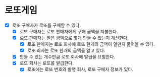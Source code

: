 # 로또게임
- [x] 로또 구매자가 로또를 구매할 수 있다.
  - [x] 로또 구매자는 로또 판매자에게 구매 금액을 지불한다.
  - [x] 로또 판매자는 받은 금액으로 몇개 만들 수 있는지 계산한다.
    - [x] 로또 판매자는 로또 회사에 로또 한개의 금액이 얼만지 물어볼 수 있다.
    - [x] 로또 회사는 로또 한개의 금액을 알고 있다.
  - [x] 만들 수 있는 개수만큼 로또 회사에 발급을 요청한다.
  - [x] 로또 회사는 로또를 발급한다.
    - [x] 로또에는 로또 번호와 발행 회사, 로또 구매자 정보가 있다.
